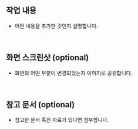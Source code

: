 ## 작업 내용 

- 어떤 내용을 추가한 것인지 설명합니다.

<br>

## 화면 스크린샷 (optional)

- 화면의 어떤 부분이 변경되었는지 이미지로 공유합니다.

<br>

## 참고 문서 (optional)

- 참고한 문서 혹은 자료가 있다면 첨부합니다.
